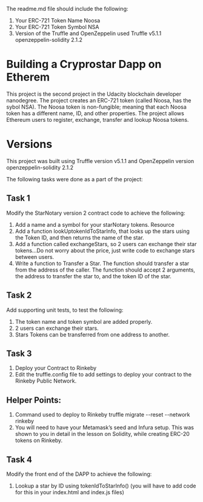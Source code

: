 The readme.md file should include the following:

1) Your ERC-721 Token Name
	Noosa
2) Your ERC-721 Token Symbol
	NSA
3) Version of the Truffle and OpenZeppelin used
	Truffle v5.1.1
	openzeppelin-solidity 2.1.2
	
# Building a Cryprostar Dapp on Etherem
This project is the second project in the Udacity blockchain developer nanodegree. The project creates an ERC-721 token (called Noosa, has the sybol NSA). The Noosa token is non-fungible; meaning that each Noosa token has a different name, ID, and other properties. The project allows Ethereum users to register, exchange, transfer and lookup Noosa tokens. 

# Versions
This project was built using Truffle version v5.1.1 and OpenZeppelin  version openzeppelin-solidity 2.1.2

The following tasks were done as a part of the project:
## Task 1
Modify the StarNotary version 2 contract code to achieve the following:
1. Add a name and a symbol for your starNotary tokens. Resource
2. Add a function lookUptokenIdToStarInfo, that looks up the stars using the Token ID, and then returns the name of the star.
3. Add a function called exchangeStars, so 2 users can exchange their star tokens...Do not worry about the price, just write code to exchange stars between users.
4. Write a function to Transfer a Star. The function should transfer a star from the address of the caller. The function should accept 2 arguments, the address to transfer the star to, and the token ID of the star.
## Task 2
Add supporting unit tests, to test the following:
1. The token name and token symbol are added properly.
2. 2 users can exchange their stars.
3. Stars Tokens can be transferred from one address to another.
## Task 3
1.  Deploy your Contract to Rinkeby
2. Edit the truffle.config file to add settings to deploy your contract to the Rinkeby Public Network.
## Helper Points:
1. Command used to deploy to Rinkeby truffle migrate --reset --network rinkeby
2. You will need to have your Metamask’s seed and Infura setup.
This was shown to you in detail in the lesson on Solidity, while creating ERC-20 tokens on Rinkeby.
## Task 4
Modify the front end of the DAPP to achieve the following:
1. Lookup a star by ID using tokenIdToStarInfo() (you will have to add code for this in your index.html and index.js files)
